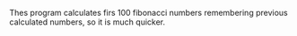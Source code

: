 Thes program calculates firs 100 fibonacci numbers remembering previous calculated numbers, so it is much quicker.
